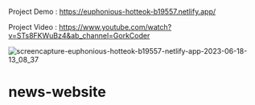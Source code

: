 Project Demo : https://euphonious-hotteok-b19557.netlify.app/ 

Project Video : https://www.youtube.com/watch?v=STs8FKWuBz4&ab_channel=GorkCoder 

![screencapture-euphonious-hotteok-b19557-netlify-app-2023-06-18-13_08_37](https://github.com/sunil9813/News-Website/assets/67497228/277ad325-61e0-47b3-91a1-ec914d2b0b78)
# news-website
